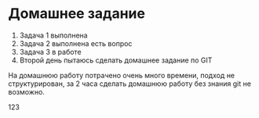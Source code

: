 # Домашнее задание
1. Задача 1 выполнена
2. Задача 2 выполнена есть вопрос
3. Задача 3 в работе
4. Второй день пытаюсь сделать домашнее задание по GIT
   
На домашнюю работу потрачено очень много времени, подход не структурирован, за 2 часа сделать домашнюю работу без знания git не возможно.


123
